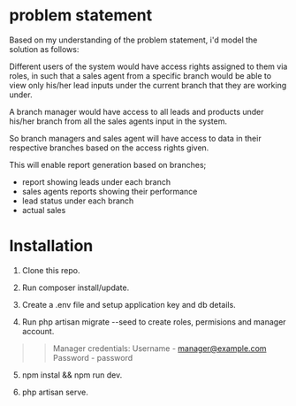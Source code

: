 # problem statement
Based on my understanding of the problem statement, i'd model the solution as follows:

Different users of the system would have access rights assigned to them via roles, in such that a sales agent from a specific branch would be able to view only his/her lead inputs under the current branch that they are working under.

A branch manager would have access to all leads and products under his/her branch from all the sales agents input in the system.

So branch managers and sales agent will have access to data in their respective branches based on the access rights given.

This will enable report generation based on branches; 
    <ul>
        <li>report showing leads under each branch</li>
        <li>sales agents reports showing their performance</li>
        <li>lead status under each branch</li>
        <li>actual sales</li>
    </ul> 
 
# Installation
1. Clone this repo.

2. Run composer install/update.

3. Create a .env file and setup application key and db details.

4. Run php artisan migrate --seed to create roles, permisions and manager account.

>> Manager credentials: Username - manager@example.com  Password - password

5. npm instal && npm run dev.

6. php artisan serve.

